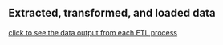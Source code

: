 ## Extracted, transformed, and loaded data
[click to see the data output from each ETL process](https://drive.google.com/drive/folders/1GLemxMXl2ECioYlBP4XHaPdJ0DnRpFyA?usp=drive_link)
